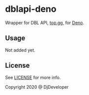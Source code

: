 # dblapi-deno
Wrapper for DBL API, [top.gg](https://top.gg), for [Deno](https://deno.land).

## Usage
Not added yet.

## License
See [LICENSE](LICENSE) for more info.

Copyright 2020 @ DjDeveloper